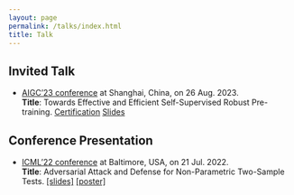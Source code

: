```yaml
---
layout: page
permalink: /talks/index.html
title: Talk
---
```


## Invited Talk
- [AIGC’23 conference](https://icaigc.org/) at Shanghai, China, on 26 Aug. 2023. <br/>
**Title**: Towards Effective and Efficient Self-Supervised Robust Pre-training. [Certification](/file/Certificate%20of%20invited%20speaker-Dr.%20XIlie%20Xu.pdf) [Slides](/file/talk/Slides_AIGC23_Aug_26th_Formal.pdf)

## Conference Presentation
- [ICML’22 conference](https://icml.cc/Conferences/2022) at Baltimore, USA, on 21 Jul. 2022. <br/>
**Title**: Adversarial Attack and Defense for Non-Parametric Two-Sample Tests. [[slides]](https://icml.cc/media/icml-2022/Slides/17058_EBEjIND.pdf) [[poster]](https://icml.cc/media/PosterPDFs/ICML%202022/aba3b6fd5d186d28e06ff97135cade7f.png?t=1657264555.9033003)